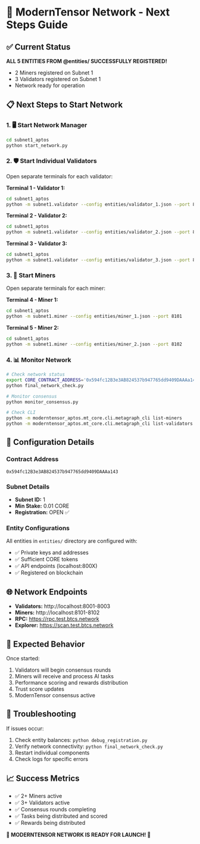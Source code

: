 # 🚀 ModernTensor Network - Next Steps Guide

## ✅ Current Status
**ALL 5 ENTITIES FROM @entities/ SUCCESSFULLY REGISTERED!**
- 2 Miners registered on Subnet 1
- 3 Validators registered on Subnet 1
- Network ready for operation

## 📋 Next Steps to Start Network

### 1. 🖥️ Start Network Manager
```bash
cd subnet1_aptos
python start_network.py
```

### 2. 🛡️ Start Individual Validators
Open separate terminals for each validator:

**Terminal 1 - Validator 1:**
```bash
cd subnet1_aptos
python -m subnet1.validator --config entities/validator_1.json --port 8001
```

**Terminal 2 - Validator 2:**
```bash
cd subnet1_aptos  
python -m subnet1.validator --config entities/validator_2.json --port 8002
```

**Terminal 3 - Validator 3:**
```bash
cd subnet1_aptos
python -m subnet1.validator --config entities/validator_3.json --port 8003
```

### 3. 🔨 Start Miners
Open separate terminals for each miner:

**Terminal 4 - Miner 1:**
```bash
cd subnet1_aptos
python -m subnet1.miner --config entities/miner_1.json --port 8101
```

**Terminal 5 - Miner 2:**
```bash
cd subnet1_aptos
python -m subnet1.miner --config entities/miner_2.json --port 8102
```

### 4. 📊 Monitor Network
```bash
# Check network status
export CORE_CONTRACT_ADDRESS='0x594fc12B3e3AB824537b947765dd9409DAAAa143'
python final_network_check.py

# Monitor consensus
python monitor_consensus.py

# Check CLI
python -m moderntensor_aptos.mt_core.cli.metagraph_cli list-miners
python -m moderntensor_aptos.mt_core.cli.metagraph_cli list-validators
```

## 🔧 Configuration Details

### Contract Address
```
0x594fc12B3e3AB824537b947765dd9409DAAAa143
```

### Subnet Details
- **Subnet ID:** 1
- **Min Stake:** 0.01 CORE
- **Registration:** OPEN ✅

### Entity Configurations
All entities in `entities/` directory are configured with:
- ✅ Private keys and addresses
- ✅ Sufficient CORE tokens
- ✅ API endpoints (localhost:800X)
- ✅ Registered on blockchain

## 🌐 Network Endpoints
- **Validators:** http://localhost:8001-8003
- **Miners:** http://localhost:8101-8102
- **RPC:** https://rpc.test.btcs.network
- **Explorer:** https://scan.test.btcs.network

## 🎯 Expected Behavior
Once started:
1. Validators will begin consensus rounds
2. Miners will receive and process AI tasks  
3. Performance scoring and rewards distribution
4. Trust score updates
5. ModernTensor consensus active

## 🚨 Troubleshooting
If issues occur:
1. Check entity balances: `python debug_registration.py`
2. Verify network connectivity: `python final_network_check.py`
3. Restart individual components
4. Check logs for specific errors

## 📈 Success Metrics
- ✅ 2+ Miners active
- ✅ 3+ Validators active  
- ✅ Consensus rounds completing
- ✅ Tasks being distributed and scored
- ✅ Rewards being distributed

**🎉 MODERNTENSOR NETWORK IS READY FOR LAUNCH! 🎉**